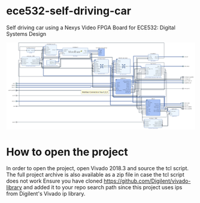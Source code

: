 # ece532-self-driving-car
Self driving car using a Nexys Video FPGA Board for ECE532: Digital Systems Design

![Block diagram of our ECE532 self driving car Vivado Project](assets/self_driving_car_bd.png)

# How to open the project
In order to open the project, open Vivado 2018.3 and source the tcl script.
The full project archive is also available as a zip file in case the tcl script does not work
Ensure you have cloned https://github.com/Digilent/vivado-library and added it to your repo search path since this project uses ips from Digilent's Vivado ip library.

